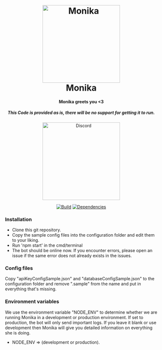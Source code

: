 <h1 align="center">
    <a href="https://discord.gg/JtFFkzk"><img src="https://i.imgur.com/6hUjiER.png" width="256px" alt="Monika"></a>
  <br>
    Monika
  <br>
 </h1>
<h4 align="center">Monika greets you <3</h4>
<h5 align="center">This Code is provided as is, there will be no support for getting it to run.</h5>
  <p align="center">
      <a href="https://discord.gg/JtFFkzk" target="_blank"><img src="https://discordapp.com/assets/fc0b01fe10a0b8c602fb0106d8189d9b.png" width="256px" alt="Discord"></a>
  </p>
  <p align="center">
  <a href="https://travis-ci.org/weebs-online/Monika" target="_blank"><img src="https://travis-ci.org/weebs-online/Monika.svg?branch=master" alt="Build"></a>
  <a href="https://david-dm.org/weebs-online/monika" target="_blank"><img src="https://david-dm.org/weebs-online/monika/status.svg" alt="Dependencies"></a>
  </p>

### Installation
* Clone this git repository.
* Copy the sample config files into the configuration folder and edit them to your liking.
* Run 'npm start' in the cmd/terminal
* The bot should be online now. If you encounter errors, please open an issue if the same error does not already exists in the issues.

### Config files
Copy "apiKeyConfigSample.json" and "databaseConfigSample.json" to the configuration folder and remove ".sample" from the name and put in everything that's missing.

### Environment variables
We use the environment variable "NODE_ENV" to determine whether we are running Monika in a development or production environment.
If set to production, the bot will only send important logs. If you leave it blank or use development then Monika will give you detailed information
on everything she is doing.
* NODE_ENV => (development or production).
